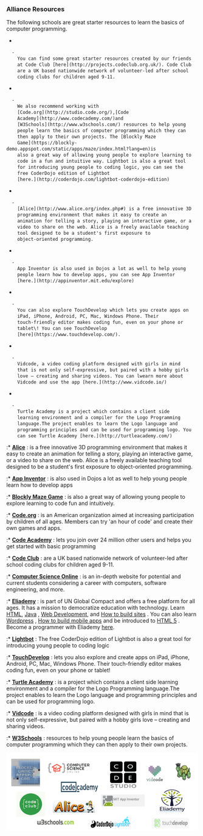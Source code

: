 ### Alliance Resources

The following schools are great starter resources to learn the basics of
computer programming.

  - 
    
      -   
        You can find some great starter resources created by our friends
        at Code Club [here](http://projects.codeclub.org.uk/). Code Club
        are a UK based nationwide network of volunteer-led after school
        coding clubs for children aged 9-11.

<!-- end list -->

  - 
    
      -   
        We also recommend working with
        [Code.org](http://studio.code.org/),[Code
        Academy](http://www.codecademy.com/)and
        [W3Schools](http://www.w3schools.com/) resources to help young
        people learn the basics of computer programming which they can
        then apply to their own projects. The [Blockly Maze
        Game](https://blockly-demo.appspot.com/static/apps/maze/index.html?lang=en)is
        also a great way of allowing young people to explore learning to
        code in a fun and intuitive way. Lightbot is also a great tool
        for introducing young people to coding logic, you can see the
        free CoderDojo edition of Lightbot
        [here.](http://coderdojo.com/lightbot-coderdojo-edition)

<!-- end list -->

  - 
    
      -   
        [Alice](http://www.alice.org/index.php#) is a free innovative 3D
        programming environment that makes it easy to create an
        animation for telling a story, playing an interactive game, or a
        video to share on the web. Alice is a freely available teaching
        tool designed to be a student's first exposure to
        object-oriented programming.

<!-- end list -->

  - 
    
      -   
        App Inventor is also used in Dojos a lot as well to help young
        people learn how to develop apps, you can see App Inventor
        [here.](http://appinventor.mit.edu/explore)

<!-- end list -->

  - 
    
      -   
        You can also explore TouchDevelop which lets you create apps on
        iPad, iPhone, Android, PC, Mac, Windows Phone. Their
        touch-friendly editor makes coding fun, even on your phone or
        tablet\! You can see TouchDevelop
        [here](https://www.touchdevelop.com/).

<!-- end list -->

  - 
    
      -   
        Vidcode, a video coding platform designed with girls in mind
        that is not only self-expressive, but paired with a hobby girls
        love – creating and sharing videos. You can lwearn more about
        Vidcode and use the app [here.](http://www.vidcode.io/)

<!-- end list -->

  - 
    
      -   
        Turtle Academy is a project which contains a client side
        learning environment and a compiler for the Logo Programming
        language.The project enables to learn the Logo language and
        programming principles and can be used for programming logo. You
        can see Turtle Academy [here.](http://turtleacademy.com/)

:\* **[Alice](http://www.alice.org/index.php#)** : is a free innovative
3D programming environment that makes it easy to create an animation for
telling a story, playing an interactive game, or a video to share on the
web. Alice is a freely available teaching tool designed to be a
student's first exposure to object-oriented programming.

:\* **[App Inventor](http://appinventor.mit.edu/explore/)** : is also
used in Dojos a lot as well to help young people learn how to develop
apps

:\* **[Blockly Maze
Game](https://blockly-demo.appspot.com/static/apps/maze/index.html?lang=en)**
: is also a great way of allowing young people to explore learning to
code fun and intuitively.

:\* **[Code.org](http://studio.code.org/)** : is an American
organization aimed at increasing participation by children of all ages.
Members can try 'an hour of code' and create their own games and apps.

:\* **[Code Academy](http://www.codecademy.com/)** : lets you join over
24 million other users and helps you get started with basic programming

:\* **[Code Club](http://projects.codeclub.org.uk/)** : are a UK based
nationwide network of volunteer-led after school coding clubs for
children aged 9-11.

:\* **[Computer Science
Online](http://www.computerscienceonline.org/degree-programs/programming/)**
: is an in-depth website for potential and current students considering
a career with computers, software engineering, and more.

:\* **[Eliademy](http://www.eliademy.com/love/)** : is part of UN Global
Compact and offers a free platform for all ages. It has a mission to
democratize education with technology. Learn
[HTML](https://eliademy.com/catalog/featured/learn-html5-programming-from-scratch.html/),
[Java](https://eliademy.com/catalog/catalog/product/view/sku/a2ac973124/)
, [Web
Development](https://eliademy.com/catalog/catalog/product/view/sku/3be0a5bfb7/),
and [How to build
sites](https://eliademy.com/catalog/catalog/product/view/sku/4651568d08/)
. You can also learn
[Wordpress](https://eliademy.com/catalog/catalog/product/view/sku/77fb6e642d/)
, [How to build mobile
apps](https://eliademy.com/catalog/featured/learn-to-build-mobile-apps-from-scratch.html/)
and be introduced to
[HTML 5](https://eliademy.com/catalog/introduction-to-html5.html/) .
Become a programmer with Eliademy
[here](https://eliademy.com/catalog/so-you-want-to-be-a-programmer.html/).

:\* **[Lightbot](http://coderdojo.com/lightbot-coderdojo-edition/)** :
The free CoderDojo edition of Lightbot is also a great tool for
introducing young people to coding logic

:\* **[TouchDevelop](https://www.touchdevelop.com/)** : lets you also
explore and create apps on iPad, iPhone, Android, PC, Mac, Windows
Phone. Their touch-friendly editor makes coding fun, even on your phone
or tablet\!

:\* **[Turtle Academy](http://turtleacademy.com/)** : is a project which
contains a client side learning environment and a compiler for the Logo
Programming language.The project enables to learn the Logo language and
programming principles and can be used for programming logo.

:\* **[Vidcode](http://www.vidcode.io/)** : is a video coding platform
designed with girls in mind that is not only self-expressive, but paired
with a hobby girls love – creating and sharing videos.

:\* **[W3Schools](http://www.w3schools.com/)** : resources to help young
people learn the basics of computer programming which they can then
apply to their own projects.

![centre|500px](../files/img/other_resources_banner.png "centre|500px")
